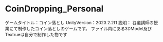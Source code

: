 # CoinDropping_Personal
ゲームタイトル：コイン落とし
UnityVersion：2023.2.2f1
説明：
谷道講師の授業にて制作したコイン落としのゲームです。
ファイル内にある3DModel及びTextrueは自分で制作した物です
